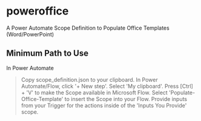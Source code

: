 # poweroffice
A Power Automate Scope Definition to Populate Office Templates (Word/PowerPoint)

## Minimum Path to Use

In Power Automate
> Copy scope_definition.json to your clipboard.
> In Power Automate/Flow, click '+ New step'.
> Select 'My clipboard'.
> Press [Ctrl] + 'V' to make the Scope available in Microsoft Flow.
> Select 'Populate-Office-Template' to insert the Scope into your Flow.
> Provide inputs from your Trigger for the actions inside of the 'Inputs You Provide' scope.
